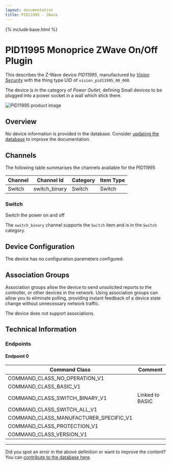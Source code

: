 ```yaml
---
layout: documentation
title: PID11995 - ZWave
---
```


{% include base.html %}

# PID11995 Monoprice ZWave On/Off Plugin
This describes the Z-Wave device *PID11995*, manufactured by *[Vision Security](http://www.visionsecurity.com.tw/)* with the thing type UID of ```vision_pid11995_00_000```.

The device is in the category of *Power Outlet*, defining Small devices to be plugged into a power socket in a wall which stick there.

![PID11995 product image](https://www.cd-jackson.com/zwave_device_uploads/454/454_default.jpg)


## Overview

No device information is provided in the database. Consider [updating the database](http://www.cd-jackson.com/index.php/zwave/zwave-device-database/zwave-device-list/devicesummary/454) to improve the documentation.

## Channels

The following table summarises the channels available for the PID11995

| Channel | Channel Id | Category | Item Type |
|---------|------------|----------|-----------|
| Switch | switch_binary | Switch | Switch | 

### Switch

Switch the power on and off

The ```switch_binary``` channel supports the ```Switch``` item and is in the ```Switch``` category.



## Device Configuration

The device has no configuration parameters configured.

## Association Groups

Association groups allow the device to send unsolicited reports to the controller, or other devices in the network. Using association groups can allow you to eliminate polling, providing instant feedback of a device state change without unnecessary network traffic.

The device does not support associations.
## Technical Information

### Endpoints

#### Endpoint 0

| Command Class | Comment |
|---------------|---------|
| COMMAND_CLASS_NO_OPERATION_V1| |
| COMMAND_CLASS_BASIC_V1| |
| COMMAND_CLASS_SWITCH_BINARY_V1| Linked to BASIC|
| COMMAND_CLASS_SWITCH_ALL_V1| |
| COMMAND_CLASS_MANUFACTURER_SPECIFIC_V1| |
| COMMAND_CLASS_PROTECTION_V1| |
| COMMAND_CLASS_VERSION_V1| |

---

Did you spot an error in the above definition or want to improve the content?
You can [contribute to the database here](http://www.cd-jackson.com/index.php/zwave/zwave-device-database/zwave-device-list/devicesummary/454).
